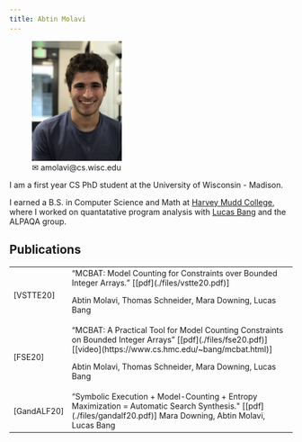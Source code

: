 ```yaml
---
title: Abtin Molavi
---
```

<figure>
    <img src="/images/abtin_photo.jpg" style="float: center;  width:160px; height:auto">
    <figcaption> &#9993; amolavi@cs.wisc.edu</figcaption>

</figure>

I am a first year CS PhD student at the University of Wisconsin - Madison.

I earned a B.S. in Computer Science and Math at [Harvey Mudd College](https://www.hmc.edu), where
I worked on quantatative program analysis with [Lucas Bang](https://www.cs.hmc.edu/~bang/) and the ALPAQA group.

## Publications ##
<table>
<tr><td>[VSTTE20]</td>


<td>“MCBAT: Model Counting for Constraints over Bounded Integer Arrays.” [[pdf](./files/vstte20.pdf)]  
  
  Abtin Molavi, Thomas Schneider, Mara Downing, Lucas Bang  </td> 
</tr>

<tr><td>[FSE20]</td>

<td>“MCBAT: A Practical Tool for Model Counting Constraints on Bounded Integer Arrays” [[pdf](./files/fse20.pdf)][[video](https://www.cs.hmc.edu/~bang/mcbat.html)]  
  
  Abtin Molavi, Thomas Schneider, Mara Downing, Lucas Bang  </td> 
</tr>


 <tr> 
 <td>[GandALF20]</td>
<td>“Symbolic Execution + Model-Counting + Entropy Maximization = Automatic Search Synthesis." [[pdf](./files/gandalf20.pdf)]  
Mara Downing, Abtin Molavi, Lucas Bang  </td> 
</tr>
</table>